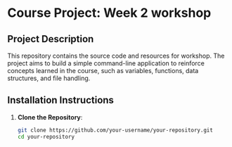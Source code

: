 # Course Project: Week 2 workshop

## Project Description
This repository contains the source code and resources for workshop. The project aims to build a simple command-line application to reinforce concepts learned in the course, such as variables, functions, data structures, and file handling.

## Installation Instructions
1. **Clone the Repository**:
   ```bash
   git clone https://github.com/your-username/your-repository.git
   cd your-repository 

